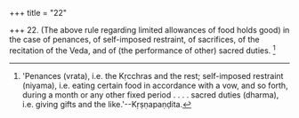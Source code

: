 +++
title = "22"

+++
22. (The above rule regarding limited allowances of food holds good) in the case of penances, of self-imposed restraint, of sacrifices, of the recitation of the Veda, and of (the performance of other) sacred duties. [^16] 


[^16]:  'Penances (vrata), i.e. the Kṛcchras and the rest; self-imposed restraint (niyama), i.e. eating certain food in accordance with a vow, and so forth, during a month or any other fixed period . . . . sacred duties (dharma), i.e. giving gifts and the like.'--Kṛṣṇapaṇḍita.

